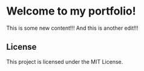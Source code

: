 # Welcome to my portfolio!

This is some new content!!! And this is another edit!!!


## License

This project is licensed under the MIT License.
